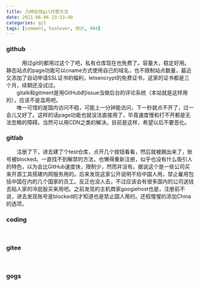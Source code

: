 ```yaml
---
title: 几种在线git托管方法
date: 2021-06-06 23:53:40
categories: git 
tags: [comment, hashover, 统计, 404]
---
```

<h3> github </h3>
&emsp;&emsp;&emsp;用过git的都用过这个了吧，私有仓库现在也免费了。容量大，稳定好用。静态站点的page功能可以cname方式使用自己的域名，也不限制站点数量，最近又添加了自动申请SSL证书的福利，letsencrypt的免费证书，这家的证书都是三个月，续期还没试过。 <br />
&emsp;&emsp;gitalk和gitment是用GitHub的issue当做后台的评论系统（本站就是这样用的），应该不是滥用吧。 <br />
&emsp;&emsp;唯一可惜的是国内访问不稳，可能上一分钟能访问，下一秒就点不开了，过一会儿又好了。这样的话page功能也就没法直接用了，毕竟速度慢和打不开都是无法忽略的障碍。当然可以用CDN之类的解决。目前是这样，希望以后不要恶化。<br />
<h3> gitlab </h3>
<!--more-->

&emsp;&emsp;注册了下，进去建了个test仓库，点开几个按钮看看，然后就被踢出来了，账号被blocked。一直找不到解禁的方法，也懒得重新注册，似乎也没有什么吸引人的特色，以为会比GitHub速度快，限制少，然而并没有。据说这个是一些公司买来开源工具搭建内网服务用的。后来发现这家公开说明不给中国人用，禁止雇用包括中国在内的几个国家的员工。反正也没人去，不过应该会有很多国内的公司送钱去贴人家的冷屁股买来用吧。之前发现的主机商家googiehost也是，注册前不说，进去发现账号是blocked的才知道也是禁止国人用的。还假惺惺的添加China的选项。<br />
<h3> coding </h3>
&emsp;&emsp;
<br />
<h3> gitee </h3>
&emsp;&emsp;
<br />
<h3> gogs </h3>
&emsp;&emsp;
<br />


